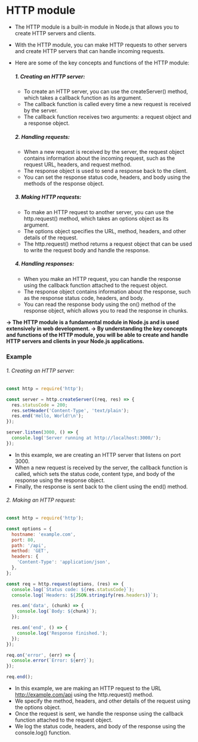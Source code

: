 # HTTP module

- The HTTP module is a built-in module in Node.js that allows you to create HTTP servers and clients.
- With the HTTP module, you can make HTTP requests to other servers and create HTTP servers that can handle incoming requests.
- Here are some of the key concepts and functions of the HTTP module:

  ##### 1. Creating an HTTP server:

  - To create an HTTP server, you can use the createServer() method, which takes a callback function as its argument.
  - The callback function is called every time a new request is received by the server.
  - The callback function receives two arguments: a request object and a response object.

  ##### 2. Handling requests:

  - When a new request is received by the server, the request object contains information about the incoming request, such as the request URL, headers, and request method.
  - The response object is used to send a response back to the client.
  - You can set the response status code, headers, and body using the methods of the response object.

  ##### 3. Making HTTP requests:

  - To make an HTTP request to another server, you can use the http.request() method, which takes an options object as its argument.
  - The options object specifies the URL, method, headers, and other details of the request.
  - The http.request() method returns a request object that can be used to write the request body and handle the response.

  ##### 4. Handling responses:

  - When you make an HTTP request, you can handle the response using the callback function attached to the request object.
  - The response object contains information about the response, such as the response status code, headers, and body.
  - You can read the response body using the on() method of the response object, which allows you to read the response in chunks.

**$\rightarrow$ The HTTP module is a fundamental module in Node.js and is used extensively in web development.
$\rightarrow$ By understanding the key concepts and functions of the HTTP module, you will be able to create and handle HTTP servers and clients in your Node.js applications.**

### Example

###### 1. Creating an HTTP server:

```javascript
const http = require('http');

const server = http.createServer((req, res) => {
  res.statusCode = 200;
  res.setHeader('Content-Type', 'text/plain');
  res.end('Hello, World!\n');
});

server.listen(3000, () => {
  console.log('Server running at http://localhost:3000/');
});
```

- In this example, we are creating an HTTP server that listens on port 3000.
- When a new request is received by the server, the callback function is called, which sets the status code, content type, and body of the response using the response object.
- Finally, the response is sent back to the client using the end() method.

###### 2. Making an HTTP request:

```javascript
const http = require('http');

const options = {
  hostname: 'example.com',
  port: 80,
  path: '/api',
  method: 'GET',
  headers: {
    'Content-Type': 'application/json',
  },
};

const req = http.request(options, (res) => {
  console.log(`Status code: ${res.statusCode}`);
  console.log(`Headers: ${JSON.stringify(res.headers)}`);

  res.on('data', (chunk) => {
    console.log(`Body: ${chunk}`);
  });

  res.on('end', () => {
    console.log('Response finished.');
  });
});

req.on('error', (err) => {
  console.error(`Error: ${err}`);
});

req.end();
```

- In this example, we are making an HTTP request to the URL http://example.com/api using the http.request() method.
- We specify the method, headers, and other details of the request using the options object.
- Once the request is sent, we handle the response using the callback function attached to the request object.
- We log the status code, headers, and body of the response using the console.log() function.

